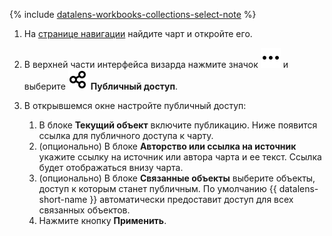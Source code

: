 
{% include [datalens-workbooks-collections-select-note](./datalens-workbooks-collections-select-note.md) %}


1. На [странице навигации](https://datalens.yandex.ru/navigation) найдите чарт и откройте его.
1. В верхней части интерфейса визарда нажмите значок ![image](../../../_assets/console-icons/ellipsis.svg) и выберите ![image](../../../_assets/console-icons/nodes-right.svg) **Публичный доступ**.
1. В открывшемся окне настройте публичный доступ:

   1. В блоке **Текущий объект** включите публикацию. Ниже появится ссылка для публичного доступа к чарту.
   1. (опционально) В блоке **Авторство или ссылка на источник** укажите ссылку на источник или автора чарта и ее текст. Ссылка будет отображаться внизу чарта.
   1. (опционально) В блоке **Связанные объекты** выберите объекты, доступ к которым станет публичным. По умолчанию {{ datalens-short-name }} автоматически предоставит доступ для всех связанных объектов.
   1. Нажмите кнопку **Применить**.
